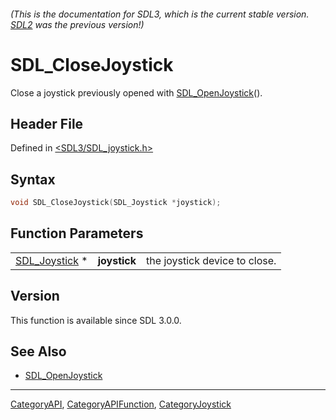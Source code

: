 ###### (This is the documentation for SDL3, which is the current stable version. [SDL2](https://wiki.libsdl.org/SDL2/) was the previous version!)
# SDL_CloseJoystick

Close a joystick previously opened with [SDL_OpenJoystick](SDL_OpenJoystick)().

## Header File

Defined in [<SDL3/SDL_joystick.h>](https://github.com/libsdl-org/SDL/blob/main/include/SDL3/SDL_joystick.h)

## Syntax

```c
void SDL_CloseJoystick(SDL_Joystick *joystick);
```

## Function Parameters

|                                |              |                               |
| ------------------------------ | ------------ | ----------------------------- |
| [SDL_Joystick](SDL_Joystick) * | **joystick** | the joystick device to close. |

## Version

This function is available since SDL 3.0.0.

## See Also

- [SDL_OpenJoystick](SDL_OpenJoystick)

----
[CategoryAPI](CategoryAPI), [CategoryAPIFunction](CategoryAPIFunction), [CategoryJoystick](CategoryJoystick)


